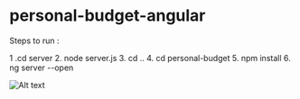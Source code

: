 # personal-budget-angular

Steps to run : 

1 .cd server 
2. node server.js 
3. cd .. 
4. cd personal-budget
5. npm install
6. ng server --open

![Alt text](image-1.png)
